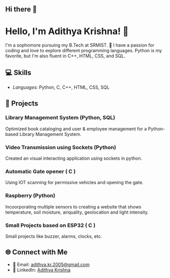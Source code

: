 ## Hi there 👋
# Hello, I'm Adithya Krishna! 👋

I'm a sophomore pursuing my B.Tech at SRMIST. 🚀 I have a passion for coding and love to explore different programming languages. Python is my favorite, but I'm also fluent in  C++, HTML, CSS, and SQL.

## 💻 Skills

- *Languages:* Python, C, C++, HTML, CSS, SQL

## 🚀 Projects

### Library Management System (Python, SQL)

Optimized book cataloging and user & employee management for a Python-based Library Management System.

### Video Transmission using Sockets (Python)

Created an visual interacting application using sockets in python.

### Automatic Gate opener ( C )

Using IOT scanning for permissive vehicles and opening the gate.

### Raspberry (Python)
Incoorporating multiple sensors to creating a website that shows temperature, soil moisture, airquality, geolocation and light intensity.

### Small Projects based on ESP32 ( C )
Small projects like buzzer, alarms, clocks, etc.

## 🌐 Connect with Me

- 📧 Email: adithya.kr.2005@gmail.com
- 💼 LinkedIn: [Adithya Krishna](https://www.linkedin.com/in/adithya-krishna-9195a9201/)
<!--
**adithyakr2005/adithyakr2005** is a ✨ _special_ ✨ repository because its `README.md` (this file) appears on your GitHub profile.

Here are some ideas to get you started:

- 🔭 I’m currently working on ...
- 🌱 I’m currently learning ...
- 👯 I’m looking to collaborate on ...
- 🤔 I’m looking for help with ...
- 💬 Ask me about ...
- 📫 How to reach me: ...
- 😄 Pronouns: ...
- ⚡ Fun fact: ...
-->
